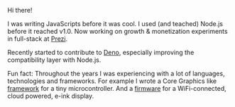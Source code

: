 Hi there!

I was writing JavaScripts before it was cool. I used (and teached) Node.js before it reached v1.0. Now working on growth & monetization experiments in full-stack at [Prezi](https://prezi.com).

Recently started to contribute to [Deno](https://deno.land), especially improving the compatibility layer with Node.js.

Fun fact: Throughout the years I was experiencing with a lot of languages, technologies and frameworks. For example I wrote a Core Graphics like [framework](/nannys) for a tiny microcontroller. And a [firmware](/wiframe) for a WiFi-connected, cloud powered, e-ink display.
